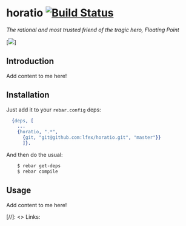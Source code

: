 # horatio [![Build Status][travis-badge]][travis]

*The rational and most trusted friend of the tragic hero, Floating Point*

[![][logo]]

## Introduction

Add content to me here!


## Installation

Just add it to your ``rebar.config`` deps:

```erlang
  {deps, [
    ...
    {horatio, ".*",
      {git, "git@github.com:lfex/horatio.git", "master"}}
      ]}.
```

And then do the usual:

```bash
    $ rebar get-deps
    $ rebar compile
```


## Usage

Add content to me here!

[//]: <> Links:

[travis]: https://travis-ci.org/lfex/horatio
[travis-badge]: https://travis-ci.org/lfex/horatio.png?branch=master
[logo]: resources/images/horatio.jpg
